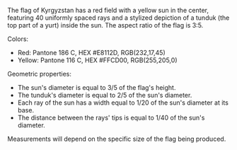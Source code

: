The flag of Kyrgyzstan has a red field with a yellow sun in the center, featuring 40 uniformly spaced rays and a stylized depiction of a tunduk (the top part of a yurt) inside the sun. The aspect ratio of the flag is 3:5.

Colors:
- Red: Pantone 186 C, HEX #E8112D, RGB(232,17,45)
- Yellow: Pantone 116 C, HEX #FFCD00, RGB(255,205,0)

Geometric properties:
- The sun's diameter is equal to 3/5 of the flag's height.
- The tunduk's diameter is equal to 2/5 of the sun's diameter.
- Each ray of the sun has a width equal to 1/20 of the sun's diameter at its base.
- The distance between the rays' tips is equal to 1/40 of the sun's diameter.

Measurements will depend on the specific size of the flag being produced.
